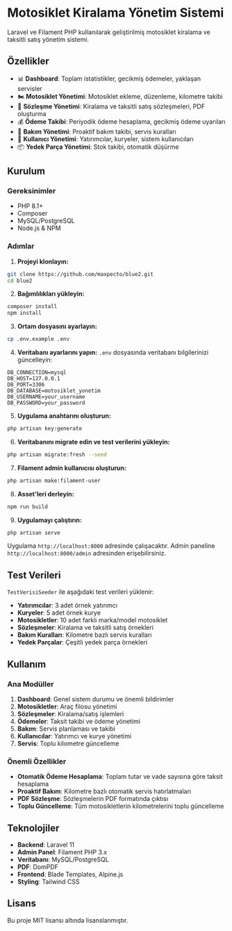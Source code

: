 # Motosiklet Kiralama Yönetim Sistemi

Laravel ve Filament PHP kullanılarak geliştirilmiş motosiklet kiralama ve taksitli satış yönetim sistemi.

## Özellikler

- 📊 **Dashboard**: Toplam istatistikler, gecikmiş ödemeler, yaklaşan servisler
- 🏍️ **Motosiklet Yönetimi**: Motosiklet ekleme, düzenleme, kilometre takibi
- 📝 **Sözleşme Yönetimi**: Kiralama ve taksitli satış sözleşmeleri, PDF oluşturma
- 💰 **Ödeme Takibi**: Periyodik ödeme hesaplama, gecikmiş ödeme uyarıları
- 🔧 **Bakım Yönetimi**: Proaktif bakım takibi, servis kuralları
- 👥 **Kullanıcı Yönetimi**: Yatırımcılar, kuryeler, sistem kullanıcıları
- 📦 **Yedek Parça Yönetimi**: Stok takibi, otomatik düşürme

## Kurulum

### Gereksinimler

- PHP 8.1+
- Composer
- MySQL/PostgreSQL
- Node.js & NPM

### Adımlar

1. **Projeyi klonlayın:**
```bash
git clone https://github.com/maxpecto/blue2.git
cd blue2
```

2. **Bağımlılıkları yükleyin:**
```bash
composer install
npm install
```

3. **Ortam dosyasını ayarlayın:**
```bash
cp .env.example .env
```

4. **Veritabanı ayarlarını yapın:**
`.env` dosyasında veritabanı bilgilerinizi güncelleyin:
```
DB_CONNECTION=mysql
DB_HOST=127.0.0.1
DB_PORT=3306
DB_DATABASE=motosiklet_yonetim
DB_USERNAME=your_username
DB_PASSWORD=your_password
```

5. **Uygulama anahtarını oluşturun:**
```bash
php artisan key:generate
```

6. **Veritabanını migrate edin ve test verilerini yükleyin:**
```bash
php artisan migrate:fresh --seed
```

7. **Filament admin kullanıcısı oluşturun:**
```bash
php artisan make:filament-user
```

8. **Asset'leri derleyin:**
```bash
npm run build
```

9. **Uygulamayı çalıştırın:**
```bash
php artisan serve
```

Uygulama `http://localhost:8000` adresinde çalışacaktır.
Admin paneline `http://localhost:8000/admin` adresinden erişebilirsiniz.

## Test Verileri

`TestVerisiSeeder` ile aşağıdaki test verileri yüklenir:

- **Yatırımcılar**: 3 adet örnek yatırımcı
- **Kuryeler**: 5 adet örnek kurye  
- **Motosikletler**: 10 adet farklı marka/model motosiklet
- **Sözleşmeler**: Kiralama ve taksitli satış örnekleri
- **Bakım Kuralları**: Kilometre bazlı servis kuralları
- **Yedek Parçalar**: Çeşitli yedek parça örnekleri

## Kullanım

### Ana Modüller

1. **Dashboard**: Genel sistem durumu ve önemli bildirimler
2. **Motosikletler**: Araç filosu yönetimi
3. **Sözleşmeler**: Kiralama/satış işlemleri
4. **Ödemeler**: Taksit takibi ve ödeme yönetimi
5. **Bakım**: Servis planlaması ve takibi
6. **Kullanıcılar**: Yatırımcı ve kurye yönetimi
7. **Servis**: Toplu kilometre güncelleme

### Önemli Özellikler

- **Otomatik Ödeme Hesaplama**: Toplam tutar ve vade sayısına göre taksit hesaplama
- **Proaktif Bakım**: Kilometre bazlı otomatik servis hatırlatmaları
- **PDF Sözleşme**: Sözleşmelerin PDF formatında çıktısı
- **Toplu Güncelleme**: Tüm motosikletlerin kilometrelerini toplu güncelleme

## Teknolojiler

- **Backend**: Laravel 11
- **Admin Panel**: Filament PHP 3.x
- **Veritabanı**: MySQL/PostgreSQL
- **PDF**: DomPDF
- **Frontend**: Blade Templates, Alpine.js
- **Styling**: Tailwind CSS

## Lisans

Bu proje MIT lisansı altında lisanslanmıştır.
